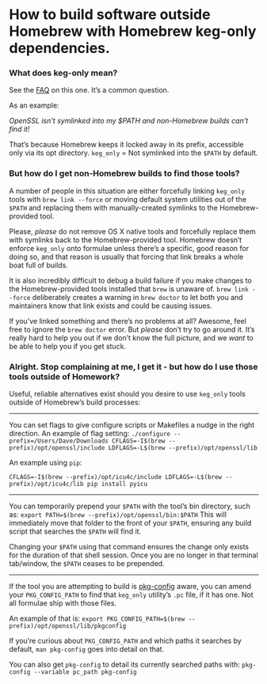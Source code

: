 # How to build software outside Homebrew with Homebrew keg-only dependencies.

### What does keg-only mean?

See the [FAQ](FAQ.md) on this one. It’s a common question.

As an example:

*OpenSSL isn’t symlinked into my $PATH and non-Homebrew builds can’t find it!*

That’s because Homebrew keeps it locked away in its prefix, accessible only via its opt directory. `keg_only` = Not symlinked into the `$PATH` by default.

### But how do I get non-Homebrew builds to find those tools?

A number of people in this situation are either forcefully linking `keg_only` tools with `brew link --force` or moving default system utilities out of the `$PATH` and replacing them with manually-created symlinks to the Homebrew-provided tool.

Please, *please* do not remove OS X native tools and forcefully replace them with symlinks back to the Homebrew-provided tool. Homebrew doesn’t enforce `keg_only` onto formulae unless there’s a specific, good reason for doing so, and that reason is usually that forcing that link breaks a whole boat full of builds.

It is also incredibly difficult to debug a build failure if you make changes to the Homebrew-provided tools installed that `brew` is unaware of. `brew link --force` deliberately creates a warning in `brew doctor` to let both you and maintainers know that link exists and could be causing issues.

If you’ve linked something and there’s no problems at all? Awesome, feel free to ignore the `brew doctor` error. But *please* don’t try to go around it. It’s really hard to help you out if we don’t know the full picture, and we *want* to be able to help you if you get stuck.

### Alright. Stop complaining at me, I get it - but how do I use those tools outside of Homework?

Useful, reliable alternatives exist should you desire to use `keg_only` tools outside of Homebrew’s build processes:

----
You can set flags to give configure scripts or Makefiles a nudge in the right direction. An example of flag setting:
   `./configure --prefix=/Users/Dave/Downloads CFLAGS=-I$(brew --prefix)/opt/openssl/include LDFLAGS=-L$(brew --prefix)/opt/openssl/lib`

An example using `pip`:

   `CFLAGS=-I$(brew --prefix)/opt/icu4c/include LDFLAGS=-L$(brew --prefix)/opt/icu4c/lib pip install pyicu`

----

You can temporarily prepend your `$PATH` with the tool’s bin directory, such as:
   `export PATH=$(brew --prefix)/opt/openssl/bin:$PATH`
This will immediately move that folder to the front of your `$PATH`, ensuring any build script that searches the `$PATH` will find it.

Changing your `$PATH` using that command ensures the change only exists for the duration of that shell session. Once you are no longer in that terminal tab/window, the `$PATH` ceases to be prepended.

----

If the tool you are attempting to build is [pkg-config](https://en.wikipedia.org/wiki/Pkg-config) aware, you can amend your `PKG_CONFIG_PATH` to find that `keg_only` utility’s `.pc` file, if it has one. Not all formulae ship with those files.

An example of that is:
   `export PKG_CONFIG_PATH=$(brew --prefix)/opt/openssl/lib/pkgconfig `

If you’re curious about `PKG_CONFIG_PATH` and which paths it searches by default, `man pkg-config` goes into detail on that.

You can also get `pkg-config` to detail its currently searched paths with:
   `pkg-config --variable pc_path pkg-config`
